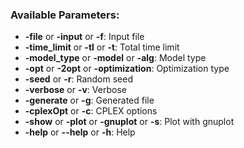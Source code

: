 
### Available Parameters:

- **-file** or **-input** or **-f**: Input file
- **-time_limit** or **-tl** or **-t**: Total time limit
- **-model_type** or **-model** or **-alg**: Model type
- **-opt** or **-2opt** or **-optimization**: Optimization type
- **-seed** or **-r**: Random seed
- **-verbose** or **-v**: Verbose
- **-generate** or **-g**: Generated file
- **-cplexOpt** or **-c**: CPLEX options
- **-show** or **-plot** or **-gnuplot** or **-s**: Plot with gnuplot
- **-help** or **--help** or **-h**: Help


